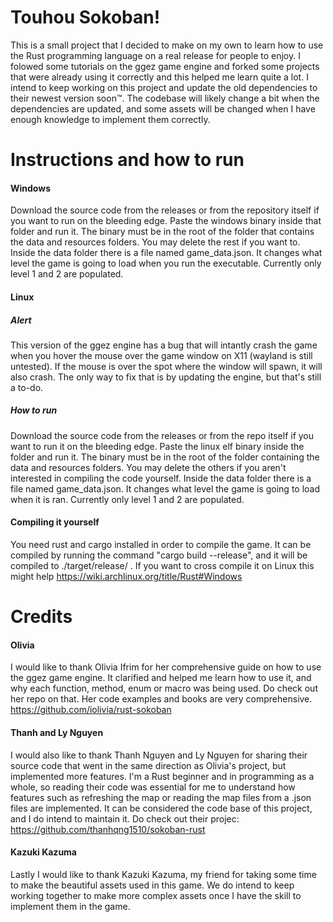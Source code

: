 # Touhou Sokoban!
  This is a small project that I decided to make on my own to learn how to use the Rust programming language on a real release for people to enjoy. I folowed some tutorials on the ggez game engine and forked some projects that were already using it correctly and this helped me learn quite a lot.
  I intend to keep working on this project and update the old dependencies to their newest version soon™. The codebase will likely change a bit when the dependencies are updated, and some assets will be changed when I have enough knowledge to implement them correctly.
  
# Instructions and how to run
#### Windows
Download the source code from the releases or from the repository itself if you want to run on the bleeding edge. Paste the windows binary inside that folder and run it. The binary must be in the root of the folder that contains the data and resources folders. You may delete the rest if you want to. Inside the data folder there is a file named game_data.json. It changes what level the game is going to load when you run the executable. Currently only level 1 and 2 are populated.
#### Linux
##### Alert
This version of the ggez engine has a bug that will intantly crash the game when you hover the mouse over the game window on X11 (wayland is still untested). If the mouse is over the spot where the window will spawn, it will also crash. The only way to fix that is by updating the engine, but that's still a to-do.
##### How to run
Download the source code from the releases or from the repo itself if you want to run it on the bleeding edge. Paste the linux elf binary inside the folder and run it. The binary must be in the root of the folder containing the data and resources folders. You may delete the others if you aren't interested in compiling the code yourself. Inside the data folder there is a file named game_data.json. It changes what level the game is going to load when it is ran. Currently only level 1 and 2 are populated.
#### Compiling it yourself
You need rust and cargo installed in order to compile the game. It can be compiled by running the command "cargo build --release", and it will be compiled to ./target/release/ . If you want to cross compile it on Linux this might help https://wiki.archlinux.org/title/Rust#Windows
# Credits
#### Olivia
I would like to thank Olivia Ifrim for her comprehensive guide on how to use the ggez game engine. It clarified and helped me learn how to use it, and why each function, method, enum or macro was being used. Do check out her repo on that. Her code examples and books are very comprehensive. https://github.com/iolivia/rust-sokoban
#### Thanh and Ly Nguyen
I would also like to thank Thanh Nguyen and Ly Nguyen for sharing their source code that went in the same direction as Olivia's project, but implemented more features. I'm a Rust beginner and in programming as a whole, so reading their code was essential for me to understand how features such as refreshing the map or reading the map files from a .json files are implemented. It can be considered the code base of this project, and I do intend to maintain it. Do check out their projec: https://github.com/thanhqng1510/sokoban-rust
#### Kazuki Kazuma
Lastly I would like to thank Kazuki Kazuma, my friend for taking some time to make the beautiful assets used in this game. We do intend to keep working together to make more complex assets once I have the skill to implement them in the game.
